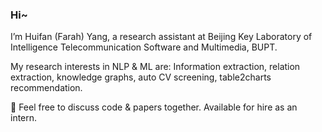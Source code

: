 ### Hi~

I’m Huifan (Farah) Yang, a research assistant at Beijing Key Laboratory of Intelligence Telecommunication Software and Multimedia, BUPT.

My research interests in NLP & ML are: Information extraction, relation extraction, knowledge graphs, auto CV screening, table2charts recommendation.

🙌 Feel free to discuss code & papers together. Available for hire as an intern.
